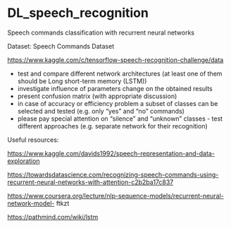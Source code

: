 # DL_speech_recognition

Speech commands classification with recurrent neural networks




Dataset: Speech Commands Dataset

https://www.kaggle.com/c/tensorflow-speech-recognition-challenge/data



 - test and compare different network architectures (at least one of them should be Long short-term memory (LSTM))
 - investigate influence of parameters change on the obtained results
 - present confusion matrix (with appropriate discussion)
 - in case of accuracy or efficiency problem a subset of classes can be selected and tested (e.g. only “yes” and “no” commands)
 - please pay special attention on “silence” and “unknown” classes - test different approaches (e.g. separate network for their recognition)





Useful resources:

https://www.kaggle.com/davids1992/speech-representation-and-data-exploration

https://towardsdatascience.com/recognizing-speech-commands-using-recurrent-neural-networks-with-attention-c2b2ba17c837

https://www.coursera.org/lecture/nlp-sequence-models/recurrent-neural-network-model- ftkzt

https://pathmind.com/wiki/lstm
 
